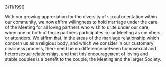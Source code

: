3/11/1990

With our growing appreciation for the diversity of sexual orientation within our community, we now affirm willingness to hold marriage under the care of the Meeting for all loving partners who wish to unite under our care, when one or both of those partners participates in our Meeting as members or attenders. We affirm that, in the areas of the marriage relationship which concern us as a religious body, and which we consider in our customary clearness process, there need be no difference between homosexual and heterosexual relationships, and that this encouragement of loving and stable couples is a benefit to the couple, the Meeting and the larger Society.
